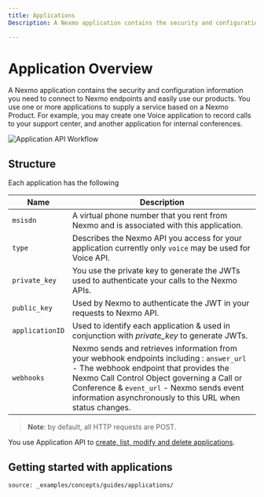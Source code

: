 ```yaml
---
title: Applications
Description: A Nexmo application contains the security and configuration information you need to connect to Nexmo endpoints and easily use our products.

---
```


# Application Overview

A Nexmo application contains the security and configuration information you need to connect to Nexmo endpoints and easily use our products. You use one or more applications to supply a service based on a Nexmo Product. For example, you may create one Voice application to record calls to your support center, and another application for internal conferences.

![Application API Workflow](/assets/images/capi_architecture.svg)

## Structure

Each application has the following

Name | Description
-- | --
`msisdn` | A virtual phone number that you rent from Nexmo and is associated with this application.
`type` | Describes the Nexmo API you access for your application currently only `voice` may be used for Voice API.
`private_key` | You use the private key to generate the JWTs used to authenticate your calls to the Nexmo APIs.
`public_key` | Used by Nexmo to authenticate the JWT in your requests to Nexmo API.
`applicationID` | Used to identify each application & used in conjunction with *private_key* to generate JWTs.
`webhooks` | Nexmo sends and retrieves information from your webhook endpoints including : `answer_url` - The webhook endpoint that provides the Nexmo Call Control Object governing a Call or Conference & `event_url` - Nexmo sends event information asynchronously to this URL when status changes.

> **Note**: by default, all HTTP requests are POST.

You use Application API to [create, list, modify and delete applications](/api/application).

## Getting started with applications

```tabbed_content
source: _examples/concepts/guides/applications/
```
